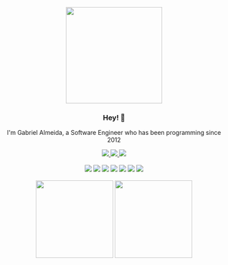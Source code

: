 <div align="center">
  <img style="width: 16em; height: auto" src="https://cdn.pixabay.com/photo/2023/02/22/04/52/ai-generated-7805695_960_720.jpg" />


  ### Hey! 👋

  I'm Gabriel Almeida, a Software Engineer who has been programming since 2012
  
  <a href="https://www.linkedin.com/in/gabriel-almeida-a8b9a286/" target="_blank">
    <img src="https://img.shields.io/badge/-Gabriel Almeida-blue?style=flat&logo=Linkedin&logoColor=white" />
  </a>
  <a href="mailto:gabrielgqa@gmail.com" target="_blank">
    <img src="https://img.shields.io/badge/-gabrielgqa-c14438?style=flat&logo=Gmail&logoColor=white" />
  </a>
  <img src="https://img.shields.io/github/followers/gabrielgqa?style=social" />
  <br><br>
  <img src="https://img.shields.io/badge/node.js-6DA55F?style=for-the-badge&logo=node.js&logoColor=white" />
  <img src="https://img.shields.io/badge/typescript-%23007ACC.svg?style=for-the-badge&logo=typescript&logoColor=white" />
  <img src="https://img.shields.io/badge/react-%230175C2.svg?style=for-the-badge&logo=react&logoColor=white" />
  <img src="https://img.shields.io/badge/php-%23777BB4.svg?style=for-the-badge&logo=php&logoColor=white" />
  <img src="https://img.shields.io/badge/ruby-%23CC342D.svg?style=for-the-badge&logo=ruby&logoColor=white" />
  <img src="https://img.shields.io/badge/c%23-%23239120.svg?style=for-the-badge&logo=c-sharp&logoColor=white" />
  <img src="https://img.shields.io/badge/.NET-5C2D91?style=for-the-badge&logo=.net&logoColor=white" />
   <br><br>
  <div align="center">
    <img height="180em" src="https://github-readme-streak-stats.herokuapp.com/?user=gabrielgqa&theme=highcontrast&hide_border=false" />
    <img height="180em" src="https://github-readme-stats.vercel.app/api/top-langs/?username=GabrielGQA&layout=compact&theme=dark"/>
  </div>
</div>
